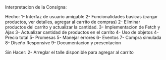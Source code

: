 Interpretacion de la Consigna:

Hecho:
    1- Interfaz de usuario amigable
    2- Funcionalidades basicas (cargar productos, ver detalles, agregar al carrito de compras)
    2- Eliminar productos del carrito y actualizar la cantidad.
    3- Implementacion de Fetch y Ajax
    3- Actualizar cantidad de productos en el carrito
    4- Uso de objetos
    4- Precio total
    5- Promesas
    5- Manejar errores
    6- Eventos
    7- Compra simulada
    8- Diseño Responsive
    9- Documentacion y presentacion

Sin Hacer:
    2- Arreglar el talle disponible para agregar al carrito
